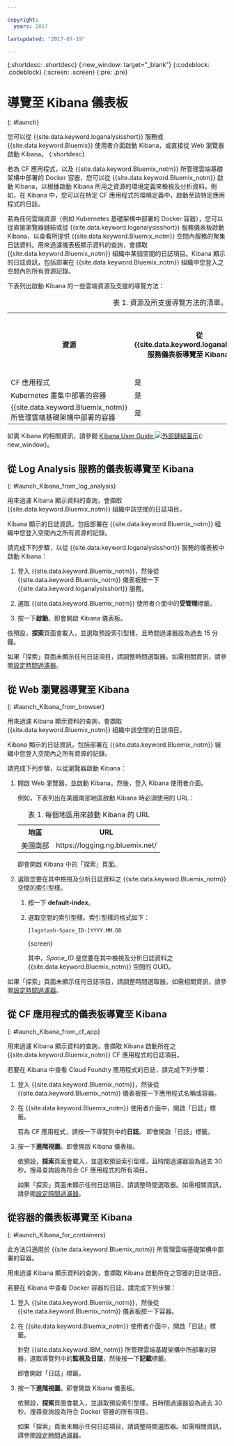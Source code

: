 ```yaml
---

copyright:
  years: 2017

lastupdated: "2017-07-19"

---
```



{:shortdesc: .shortdesc}
{:new_window: target="_blank"}
{:codeblock: .codeblock}
{:screen: .screen}
{:pre: .pre}


# 導覽至 Kibana 儀表板
{: #launch}

您可以從 {{site.data.keyword.loganalysisshort}} 服務或 {{site.data.keyword.Bluemix}} 使用者介面啟動 Kibana，或直接從 Web 瀏覽器啟動 Kibana。
{:shortdesc}

若為 CF 應用程式，以及 {{site.data.keyword.Bluemix_notm}} 所管理雲端基礎架構中部署的 Docker 容器，您可以從 {{site.data.keyword.Bluemix_notm}} 啟動 Kibana，以根據啟動 Kibana 所用之資源的環境定義來檢視及分析資料。例如，在 Kibana 中，您可以在特定 CF 應用程式的環境定義中，啟動至該特定應用程式的日誌。
    
若為任何雲端資源（例如 Kubernetes 基礎架構中部署的 Docker 容器），您可以從直接瀏覽器鏈結或從 {{site.data.keyword.loganalysisshort}} 服務儀表板啟動 Kibana，以查看所提供 {{site.data.keyword.Bluemix_notm}} 空間內服務的聚集日誌資料。用來過濾儀表板顯示資料的查詢，會擷取 {{site.data.keyword.Bluemix_notm}} 組織中某個空間的日誌項目。Kibana 顯示的日誌資訊，包括部署在 {{site.data.keyword.Bluemix_notm}} 組織中您登入之空間內的所有資源記錄。 

下表列出啟動 Kibana 的一些雲端資源及支援的導覽方法：

<table>
<caption>表 1. 資源及所支援導覽方法的清單。</caption>
  <tr>
    <th>資源</th>
	<th>從 {{site.data.keyword.loganalysisshort}} 服務儀表板導覽至 Kibana 儀表板</th>
    <th>從 Bluemix 儀表板導覽至 Kibana 儀表板</th>
    <th>從 Web 瀏覽器導覽至 Kibana 儀表板</th>
  </tr>
  <tr>
    <td>CF 應用程式</td>
	<td>是</td>
    <td>是</td>
    <td>是</td>
  </tr>  
  <tr>
    <td>Kubernetes 叢集中部署的容器</td>
	<td>是</td>
    <td>否</td>
    <td>是</td>
  </tr>  
  <tr>
    <td>{{site.data.keyword.Bluemix_notm}} 所管理雲端基礎架構中部署的容器</td>
	<td>是</td>
    <td>是</td>
    <td>是</td>
  </tr>  
</table>

如需 Kibana 的相關資訊，請參閱 [Kibana User Guide ![外部鏈結圖示](../../../icons/launch-glyph.svg "外部鏈結圖示")](https://www.elastic.co/guide/en/kibana/5.1/index.html "外部鏈結圖示"){: new_window}。
    

##  從 Log Analysis 服務的儀表板導覽至 Kibana
{: #launch_Kibana_from_log_analysis}

用來過濾 Kibana 顯示資料的查詢，會擷取 {{site.data.keyword.Bluemix_notm}} 組織中該空間的日誌項目。 
	
Kibana 顯示的日誌資訊，包括部署在 {{site.data.keyword.Bluemix_notm}} 組織中您登入空間內之所有資源的記錄。

請完成下列步驟，以從 {{site.data.keyword.loganalysisshort}} 服務的儀表板中啟動 Kibana：

1. 登入 {{site.data.keyword.Bluemix_notm}}，然後從 {{site.data.keyword.Bluemix_notm}} 儀表板按一下 {{site.data.keyword.loganalysisshort}} 服務。 
    
2. 選取 {{site.data.keyword.Bluemix_notm}} 使用者介面中的**受管理**標籤。

3. 按一下**啟動**。即會開啟 Kibana 儀表板。

依預設，**探索**頁面會載入，並選取預設索引型樣，且時間過濾器設為過去 15 分鐘。 

如果「探索」頁面未顯示任何日誌項目，請調整時間選取器。如需相關資訊，請參閱[設定時間過濾器](filter_logs.html#set_time_filter)。

	
	
##  從 Web 瀏覽器導覽至 Kibana
{: #launch_Kibana_from_browser}

用來過濾 Kibana 顯示資料的查詢，會擷取 {{site.data.keyword.Bluemix_notm}} 組織中該空間的日誌項目。 
	
Kibana 顯示的日誌資訊，包括部署在 {{site.data.keyword.Bluemix_notm}} 組織中您登入空間內之所有資源的記錄。

請完成下列步驟，以從瀏覽器啟動 Kibana：

1. 開啟 Web 瀏覽器，並啟動 Kibana。然後，登入 Kibana 使用者介面。
    
    例如，下表列出在美國南部地區啟動 Kibana 時必須使用的 URL：
      
    <table>
          <caption>表 1. 每個地區用來啟動 Kibana 的 URL</caption>
           <tr>
            <th>地區</th>
            <th>URL</th>
          </tr>
          <tr>
            <td>美國南部</td>
            <td>https://logging.ng.bluemix.net/ </td>
          </tr>
    </table>
	
	即會開啟 Kibana 中的「探索」頁面。
	
2. 選取您要在其中檢視及分析日誌資料之 {{site.data.keyword.Bluemix_notm}} 空間的索引型樣。

    1. 按一下 **default-index**。
	
	2. 選取空間的索引型樣。索引型樣的格式如下：
	
	    ```
	    [logstash-Space_ID-]YYYY.MM.DD 
	    ```
        {screen}
	
	    其中，*Space_ID* 是您要在其中檢視及分析日誌資料之 {{site.data.keyword.Bluemix_notm}} 空間的 GUID。 
	
如果「探索」頁面未顯示任何日誌項目，請調整時間選取器。如需相關資訊，請參閱[設定時間過濾器](/docs/services/CloudLogAnalysis/kibana/filter_logs.html#set_time_filter)。


	
##  從 CF 應用程式的儀表板導覽至 Kibana
{: #launch_Kibana_from_cf_app}

用來過濾 Kibana 顯示資料的查詢，會擷取 Kibana 啟動所在之 {{site.data.keyword.Bluemix_notm}} CF 應用程式的日誌項目。

若要在 Kibana 中查看 Cloud Foundry 應用程式的日誌，請完成下列步驟：

1. 登入 {{site.data.keyword.Bluemix_notm}}，然後從 {{site.data.keyword.Bluemix_notm}} 儀表板按一下應用程式名稱或容器。 
    
2. 在 {{site.data.keyword.Bluemix_notm}} 使用者介面中，開啟「日誌」標籤。

    若為 CF 應用程式，請按一下導覽列中的**日誌**。
    即會開啟「日誌」標籤。  

3. 按一下**進階視圖**。即會開啟 Kibana 儀表板。

    依預設，**探索**頁面會載入，並選取預設索引型樣，且時間過濾器設為過去 30 秒。搜尋查詢設為符合 CF 應用程式的所有項目。

    如果「探索」頁面未顯示任何日誌項目，請調整時間選取器。如需相關資訊，請參閱[設定時間過濾器](/docs/services/CloudLogAnalysis/kibana/filter_logs.html#set_time_filter)。


##  從容器的儀表板導覽至 Kibana
{: #launch_Kibana_for_containers}

此方法只適用於 {{site.data.keyword.Bluemix_notm}} 所管理雲端基礎架構中部署的容器。

用來過濾 Kibana 顯示資料的查詢，會擷取 Kibana 啟動所在之容器的日誌項目。

若要在 Kibana 中查看 Docker 容器的日誌，請完成下列步驟：

1. 登入 {{site.data.keyword.Bluemix_notm}}，然後從 {{site.data.keyword.Bluemix_notm}} 儀表板按一下容器。 
    
2. 在 {{site.data.keyword.Bluemix_notm}} 使用者介面中，開啟「日誌」標籤。

    針對 {{site.data.keyword.IBM_notm}} 所管理雲端基礎架構中所部署的容器，選取導覽列中的**監視及日誌**，然後按一下**記載**標籤。 
    
    即會開啟「日誌」標籤。  

3. 按一下**進階視圖**。即會開啟 Kibana 儀表板。

    依預設，**探索**頁面會載入，並選取預設索引型樣，且時間過濾器設為過去 30 秒。搜尋查詢設為符合 Docker 容器的所有項目。

    如果「探索」頁面未顯示任何日誌項目，請調整時間選取器。如需相關資訊，請參閱[設定時間過濾器](/docs/services/CloudLogAnalysis/kibana/filter_logs.html#set_time_filter)。

	



